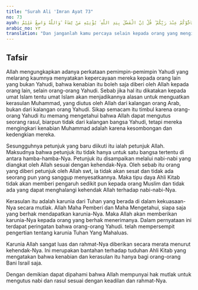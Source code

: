 ```yaml
---
title: "Surah Ali 'Imran Ayat 73"
no: 73
ayah: وَلَا تُؤْمِنُوْٓا اِلَّا لِمَنْ تَبِعَ دِيْنَكُمْ ۗ قُلْ اِنَّ الْهُدٰى هُدَى اللّٰهِ ۙ اَنْ يُّؤْتٰىٓ اَحَدٌ مِّثْلَ مَآ اُوْتِيْتُمْ اَوْ يُحَاۤجُّوْكُمْ عِنْدَ رَبِّكُمْ ۗ قُلْ اِنَّ الْفَضْلَ بِيَدِ اللّٰهِ ۚ يُؤْتِيْهِ مَنْ يَّشَاۤءُ  ۗوَاللّٰهُ وَاسِعٌ عَلِيْمٌ ۚ
arabic_no: ٧٣
translation: "Dan janganlah kamu percaya selain kepada orang yang mengikuti agamamu.” Katakanlah (Muhammad), “Sesungguhnya petunjuk itu hanyalah petunjuk Allah. (Janganlah kamu percaya) bahwa seseorang akan diberi seperti apa yang diberikan kepada kamu, atau bahwa mereka akan menyanggah kamu di hadapan Tuhanmu.” Katakanlah (Muhammad), “Sesungguhnya karunia itu di tangan Allah, Dia memberikannya kepada siapa yang Dia kehendaki. Allah Mahaluas, Maha Mengetahui.”"
---
```


## Tafsir

Allah mengungkapkan adanya perkataan pemimpin-pemimpin Yahudi yang melarang kaumnya menyatakan kepercayaan mereka kepada orang lain yang bukan Yahudi, bahwa kenabian itu boleh saja diberi oleh Allah kepada orang lain, selain orang-orang Yahudi. Sebab jika hal itu dikatakan kepada umat Islam tentu umat Islam akan menjadikannya alasan untuk menguatkan kerasulan Muhammad, yang diutus oleh Allah dari kalangan orang Arab, bukan dari kalangan orang Yahudi. Sikap semacam itu timbul karena orang-orang Yahudi itu memang mengetahui bahwa Allah dapat mengutus seorang rasul, biarpun tidak dari kalangan bangsa Yahudi, tetapi mereka mengingkari kenabian Muhammad adalah karena kesombongan dan kedengkian mereka.

Sesungguhnya petunjuk yang baru diikuti itu ialah petunjuk Allah. Maksudnya bahwa petunjuk itu tidak hanya untuk satu bangsa tertentu di antara hamba-hamba-Nya. Petunjuk itu disampaikan melalui nabi-nabi yang diangkat oleh Allah sesuai dengan kehendak-Nya. Oleh sebab itu orang yang diberi petunjuk oleh Allah swt, ia tidak akan sesat dan tidak ada seorang pun yang sanggup menyesatkannya. Maka tipu daya Ahli Kitab tidak akan memberi pengaruh sedikit pun kepada orang Muslim dan tidak ada yang dapat menghalangi kehendak Allah terhadap nabi-nabi-Nya.

Kerasulan itu adalah karunia dari Tuhan yang berada di dalam kekuasaan-Nya secara mutlak. Allah Maha Pemberi dan Maha Mengetahui, siapa saja yang berhak mendapatkan karunia-Nya. Maka Allah akan memberikan karunia-Nya kepada orang yang berhak menerimanya. Dalam pernyataan ini terdapat peringatan bahwa orang-orang Yahudi. telah mempersempit pengertian tentang karunia Tuhan Yang Mahaluas.

Karunia Allah sangat luas dan rahmat-Nya diberikan secara merata menurut kehendak-Nya. Ini merupakan bantahan terhadap tuduhan Ahli Kitab yang mengatakan bahwa kenabian dan kerasulan itu hanya bagi orang-orang Bani Israil saja.

Dengan demikian dapat dipahami bahwa Allah mempunyai hak mutlak untuk mengutus nabi dan rasul sesuai dengan keadilan dan rahmat-Nya.